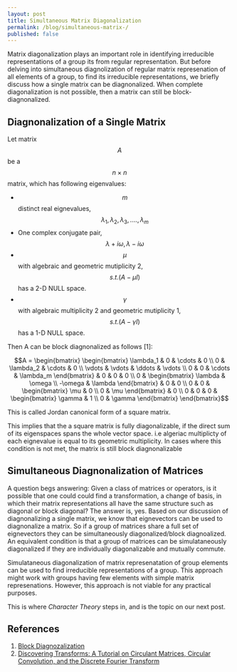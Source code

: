 ```yaml
---
layout: post
title: Simultaneous Matrix Diagonalization
permalink: /blog/simultaneous-matrix-/
published: false
---
```


Matrix diagonalization plays an important role in identifying irreducible representations of a group its from regular representation. But before delving into simultaneous diagnolization of regular matrix represenation of all elements of a group, to find its irreducible representations, we briefly discuss how a single matrix can be diagnonalized. When complete diagonalization is not possible, then a matrix can still be block-diagnonalized.

## Diagnonalization of a Single Matrix
Let  matrix $$A$$ be a $$n \times n$$ matrix, which has following eigenvalues:  
-  $$m$$ distinct real eignevalues, $$\lambda_1, \lambda_2, \lambda_3, .... , \lambda_m$$  
-  One complex conjugate pair, $$\lambda + i\omega, \lambda - i\omega$$  
-  $$\mu$$ with algebraic and geometric mutiplicity  2, $$s.t. (A- \mu I)$$ has a 2-D NULL space.  
-  $$\gamma$$ with algebraic multiplicity 2 and geometric mutiplicity  1, $$s.t. (A- \gamma I)$$ has a 1-D NULL space.

Then A can be block diagnonalized as follows [1]:  

$$A =
\begin{bmatrix}
\begin{bmatrix}
\lambda_1 & 0 & \cdots & 0 \\
0 & \lambda_2 & \cdots & 0 \\
\vdots & \vdots & \ddots & \vdots \\
0 & 0 & \cdots & \lambda_m
\end{bmatrix} & 0 & 0 & 0 \\
0 & 
\begin{bmatrix}
\lambda & \omega \\
-\omega & \lambda
\end{bmatrix} & 0 & 0 \\
0 & 0 & 
\begin{bmatrix}
\mu & 0 \\
0 & \mu
\end{bmatrix} & 0 \\
0 & 0 & 0 & 
\begin{bmatrix}
\gamma & 1 \\
0 & \gamma
\end{bmatrix}
\end{bmatrix}$$

This is called Jordan canonical form of a square matrix.

This implies that the a square matrix is fully diagonalizable, if the direct sum of its eigenspaces spans the whole vector space. i.e algeriac multiplicty of each eignevalue is equal to its geometric multiplicity. In cases where this condition is not met, the matrix is still block diagnonalizable 

## Simultaneous Diagnonalization of Matrices
A question begs answering: Given a class of matrices or operators, is it possible that one could could find a transformation, a change of basis, in which their matrix representations all have the same structure such as diagonal or block diagonal?
The answer is, yes. Based on our discussion of diagnonalizing a single matrix, we know that eignevectors can be used to diagnonalize a matrix. So if a group of matrices share a full set of eignevectors they can be simultaneously diagonalized/block diagnoalized. An equivalent condition is that a group of matrices can be simulataneously diagonalized if they are individually diagonalizable and mutually commute.

Simulataneous diagonalization of matrix represenatation of group elements can be used to find irreducible representations of a group. This approach might work with groups having few elements with simple matrix represenations. However, this approach is not viable for any practical purposes.

This is where *Character Theory* steps in, and is the topic on our next post.


## References
1. [Block Diagnozalization](https://www.youtube.com/watch?v=SsCiQym5yQU)
2. [Discovering Transforms: A Tutorial on Circulant Matrices, Circular Convolution, and the Discrete Fourier Transform](https://arxiv.org/abs/1805.05533)


